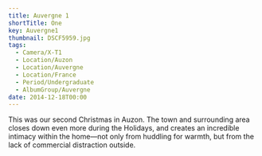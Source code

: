 ```yaml
---
title: Auvergne 1
shortTitle: One
key: Auvergne1
thumbnail: DSCF5959.jpg
tags:
  - Camera/X-T1
  - Location/Auzon
  - Location/Auvergne
  - Location/France
  - Period/Undergraduate
  - AlbumGroup/Auvergne
date: 2014-12-18T00:00
---
```

This was our second Christmas in Auzon. The town and surrounding area closes down even more during the Holidays, and creates an incredible intimacy within the home—not only from huddling for warmth, but from the lack of commercial distraction outside.
